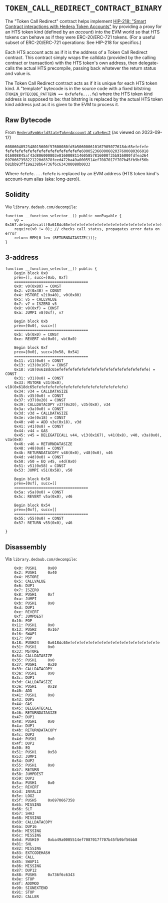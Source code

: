 # `TOKEN_CALL_REDIRECT_CONTRACT_BINARY`

The "Token Call Redirect" contract helps implement [HIP-218: "Smart Contract interactions with Hedera Token Accounts"](https://hips.hedera.com/hip/hip-218) by providing a proxy for an HTS token kind (defined by an _account_) into the EVM world so that HTS tokens can behave as if they were ERC-20/ERC-721 tokens. (For a useful subset of ERC-20/ERC-721 operations: See HIP-218 for specifics.)

Each HTS account acts as if it is the address of a Token Call Redirect contract.  This contract simply wraps the calldata (provided by the calling contract or transaction) with the HTS token's own address, then delegate-calls the actual HTS precompile, passing back whatever the return status and value is.

The Token Call Redirect contract acts as if it is unique for each HTS token kind.  A "template" bytecode is in the source code with a fixed bitstring (`TOKEN_BYTECODE_PATTERN == 0xfefefe....fe`) where the HTS token kind address is supposed to be: that bitstring is replaced by the actual HTS token kind address just as it is given to the EVM to process it.

## Raw Bytecode

From [`HederaEvmWorldStateTokenAccount` at `ca5e6ec2`](https://github.com/hashgraph/hedera-services/blob/f023153207482730f79fd5da69c6fbd29eaa3fcc/hedera-node/hedera-evm/src/main/java/com/hedera/node/app/service/evm/store/contracts/HederaEvmWorldStateTokenAccount.java#L35) (as viewed on 2023-09-17)

```
6080604052348015600f57600080fd5b506000610167905077618dc65efefefe
fefefefefefefefefefefefefefefefefe600052366000602037600080366018
016008845af43d806000803e8160008114605857816000f35b816000fdfea264
6970667358221220d8378feed472ba49a0005514ef7087017f707b45fb9bf56b
b81bb93ff19a238b64736f6c634300080b0033
```

Where `fefefe....fefefe` is replaced by an EVM address (HTS token kind's account-num alias (aka: long-zero)).

## Solidity
Via `library.dedaub.com/decompile`:

```solidity
function __function_selector__() public nonPayable { 
    v0 = 0x167.delegatecall(0x618dc65efefefefefefefefefefefefefefefefefefefefe).gas(msg.gas);
    require(v0 != 0); // checks call status, propagates error data on error
    return MEM[0 len (RETURNDATASIZE())];
}
```
## 3-address

```
function __function_selector__() public {
    Begin block 0x0
    prev=[], succ=[0xb, 0xf]
    =================================
    0x0: v0(0x80) = CONST 
    0x2: v2(0x40) = CONST 
    0x4: MSTORE v2(0x40), v0(0x80)
    0x5: v5 = CALLVALUE 
    0x7: v7 = ISZERO v5
    0x8: v8(0xf) = CONST 
    0xa: JUMPI v8(0xf), v7

    Begin block 0xb
    prev=[0x0], succ=[]
    =================================
    0xb: vb(0x0) = CONST 
    0xe: REVERT vb(0x0), vb(0x0)

    Begin block 0xf
    prev=[0x0], succ=[0x58, 0x54]
    =================================
    0x11: v11(0x0) = CONST 
    0x13: v13(0x167) = CONST 
    0x18: v18(0x618dc65efefefefefefefefefefefefefefefefefefefefe) = CONST 
    0x31: v31(0x0) = CONST 
    0x33: MSTORE v31(0x0), v18(0x618dc65efefefefefefefefefefefefefefefefefefefefe)
    0x34: v34 = CALLDATASIZE 
    0x35: v35(0x0) = CONST 
    0x37: v37(0x20) = CONST 
    0x39: CALLDATACOPY v37(0x20), v35(0x0), v34
    0x3a: v3a(0x0) = CONST 
    0x3d: v3d = CALLDATASIZE 
    0x3e: v3e(0x18) = CONST 
    0x40: v40 = ADD v3e(0x18), v3d
    0x41: v41(0x8) = CONST 
    0x44: v44 = GAS 
    0x45: v45 = DELEGATECALL v44, v13(0x167), v41(0x8), v40, v3a(0x0), v3a(0x0)
    0x46: v46 = RETURNDATASIZE 
    0x48: v48(0x0) = CONST 
    0x4b: RETURNDATACOPY v48(0x0), v48(0x0), v46
    0x4d: v4d(0x0) = CONST 
    0x50: v50 = EQ v45, v4d(0x0)
    0x51: v51(0x58) = CONST 
    0x53: JUMPI v51(0x58), v50

    Begin block 0x58
    prev=[0xf], succ=[]
    =================================
    0x5a: v5a(0x0) = CONST 
    0x5c: REVERT v5a(0x0), v46

    Begin block 0x54
    prev=[0xf], succ=[]
    =================================
    0x55: v55(0x0) = CONST 
    0x57: RETURN v55(0x0), v46

}
```

## Disassembly
Via `library.dedaub.com/decompile`:

```
    0x0: PUSH1     0x80
    0x2: PUSH1     0x40
    0x4: MSTORE    
    0x5: CALLVALUE 
    0x6: DUP1      
    0x7: ISZERO    
    0x8: PUSH1     0xf
    0xa: JUMPI     
    0xb: PUSH1     0x0
    0xd: DUP1      
    0xe: REVERT    
    0xf: JUMPDEST  
   0x10: POP       
   0x11: PUSH1     0x0
   0x13: PUSH2     0x167
   0x16: SWAP1     
   0x17: POP       
   0x18: PUSH24    0x618dc65efefefefefefefefefefefefefefefefefefefefe
   0x31: PUSH1     0x0
   0x33: MSTORE    
   0x34: CALLDATASIZE
   0x35: PUSH1     0x0
   0x37: PUSH1     0x20
   0x39: CALLDATACOPY
   0x3a: PUSH1     0x0
   0x3c: DUP1      
   0x3d: CALLDATASIZE
   0x3e: PUSH1     0x18
   0x40: ADD       
   0x41: PUSH1     0x8
   0x43: DUP5      
   0x44: GAS       
   0x45: DELEGATECALL
   0x46: RETURNDATASIZE
   0x47: DUP1      
   0x48: PUSH1     0x0
   0x4a: DUP1      
   0x4b: RETURNDATACOPY
   0x4c: DUP2      
   0x4d: PUSH1     0x0
   0x4f: DUP2      
   0x50: EQ        
   0x51: PUSH1     0x58
   0x53: JUMPI     
   0x54: DUP2      
   0x55: PUSH1     0x0
   0x57: RETURN    
   0x58: JUMPDEST  
   0x59: DUP2      
   0x5a: PUSH1     0x0
   0x5c: REVERT    
   0x5d: INVALID   
   0x5e: LOG2      
   0x5f: PUSH5     0x6970667358
   0x65: MISSING   
   0x66: SLT       
   0x67: SHA3      
   0x68: MISSING   
   0x69: CALLDATACOPY
   0x6a: DUP16     
   0x6b: MISSING   
   0x6c: MISSING   
   0x6d: PUSH19    0xba49a0005514ef7087017f707b45fb9bf56bb8
   0x81: SHL       
   0x82: MISSING   
   0x83: EXTCODEHASH
   0x84: CALL      
   0x85: SWAP11    
   0x86: MISSING   
   0x87: DUP12     
   0x88: PUSH5     0x736f6c6343
   0x8e: STOP      
   0x8f: ADDMOD    
   0x90: SIGNEXTEND
   0x91: STOP      
   0x92: CALLER    
```
